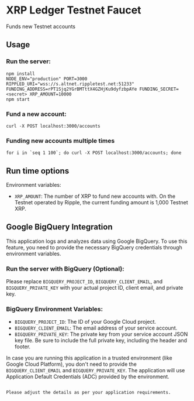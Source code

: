 # XRP Ledger Testnet Faucet

Funds new Testnet accounts

## Usage

### Run the server:

```
npm install
NODE_ENV="production" PORT=3000 RIPPLED_URI="wss://s.altnet.rippletest.net:51233" FUNDING_ADDRESS=rPT1Sjq2YGrBMTttX4GZHjKu9dyfzbpAYe FUNDING_SECRET=<secret> XRP_AMOUNT=10000
npm start
```

### Fund a new account:

```
curl -X POST localhost:3000/accounts
```

### Funding new accounts multiple times

```
for i in `seq 1 100`; do curl -X POST localhost:3000/accounts; done
```

## Run time options

Environment variables:

- `XRP_AMOUNT`: The number of XRP to fund new accounts with. On the Testnet operated by Ripple, the current funding amount is 1,000 Testnet XRP.

## Google BigQuery Integration

This application logs and analyzes data using Google BigQuery. To use this feature, you need to provide the necessary BigQuery credentials through environment variables.

### Run the server with BigQuery (Optional):

Please replace `BIGQUERY_PROJECT_ID`, `BIGQUERY_CLIENT_EMAIL`, and `BIGQUERY_PRIVATE_KEY` with your actual project ID, client email, and private key.

### BigQuery Environment Variables:

- `BIGQUERY_PROJECT_ID`: The ID of your Google Cloud project.
- `BIGQUERY_CLIENT_EMAIL`: The email address of your service account.
- `BIGQUERY_PRIVATE_KEY`: The private key from your service account JSON key file. Be sure to include the full private key, including the header and footer.

In case you are running this application in a trusted environment (like Google Cloud Platform), you don't need to provide the `BIGQUERY_CLIENT_EMAIL` and `BIGQUERY_PRIVATE_KEY`. The application will use Application Default Credentials (ADC) provided by the environment.

```

Please adjust the details as per your application requirements.


```
